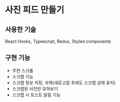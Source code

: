 # 사진 피드 만들기

## 사용한 기술

React Hooks, Typescript, Redux, Styled components

## 구현 기능

- 무한 스크롤
- 스크랩 기능
- 스크랩 정보 저장, 삭제(새로고침 후에도 스크랩 상태 유지)
- 스크랩된 사진만 모아보기
- 스크랩 시 토스트 알림 기능
